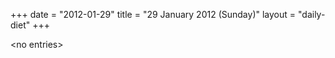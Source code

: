 +++
date = "2012-01-29"
title = "29 January 2012 (Sunday)"
layout = "daily-diet"
+++

<p>&lt;no entries&gt;</p>